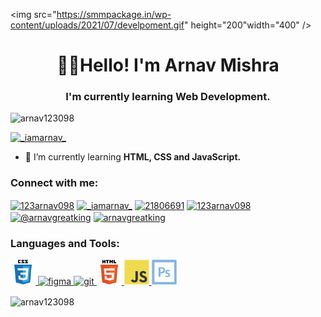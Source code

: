 <!--Readme.md-->

 <img src="https://smmpackage.in/wp-content/uploads/2021/07/develpoment.gif" height="200"width="400" />

<h1 align="center">👋🏻Hello! I'm Arnav Mishra</h1>
<h3 align="center">I'm currently learning Web Development.</h3>

<p align="left"> <img src="https://komarev.com/ghpvc/?username=arnav123098&label=Profile%20views&color=0e75b6&style=flat" alt="arnav123098" /> </p>

<p align="left"> <a href="https://twitter.com/_iamarnav_" target="blank"><img src="https://img.shields.io/twitter/follow/_iamarnav_?logo=twitter&style=for-the-badge" alt="_iamarnav_" /></a> </p>

- 🌱 I’m currently learning **HTML, CSS and JavaScript.**

<h3 align="left">Connect with me:</h3>
<p align="left">
<a href="https://codepen.io/123arnav098" target="blank"><img align="center" src="https://raw.githubusercontent.com/rahuldkjain/github-profile-readme-generator/master/src/images/icons/Social/codepen.svg" alt="123arnav098" height="30" width="40" /></a>
<a href="https://twitter.com/_iamarnav_" target="blank"><img align="center" src="https://raw.githubusercontent.com/rahuldkjain/github-profile-readme-generator/master/src/images/icons/Social/twitter.svg" alt="_iamarnav_" height="30" width="40" /></a>
<a href="https://stackoverflow.com/users/21806691" target="blank"><img align="center" src="https://raw.githubusercontent.com/rahuldkjain/github-profile-readme-generator/master/src/images/icons/Social/stack-overflow.svg" alt="21806691" height="30" width="40" /></a>
<a href="https://instagram.com/123arnav098" target="blank"><img align="center" src="https://raw.githubusercontent.com/rahuldkjain/github-profile-readme-generator/master/src/images/icons/Social/instagram.svg" alt="123arnav098" height="30" width="40" /></a>
<a href="https://medium.com/@arnavgreatking" target="blank"><img align="center" src="https://raw.githubusercontent.com/rahuldkjain/github-profile-readme-generator/master/src/images/icons/Social/medium.svg" alt="@arnavgreatking" height="30" width="40" /></a>
<a href="https://www.hackerrank.com/arnavgreatking" target="blank"><img align="center" src="https://raw.githubusercontent.com/rahuldkjain/github-profile-readme-generator/master/src/images/icons/Social/hackerrank.svg" alt="arnavgreatking" height="30" width="40" /></a>
</p>

<h3 align="left">Languages and Tools:</h3>
<p align="left"> <a href="https://www.w3schools.com/css/" target="_blank" rel="noreferrer"> <img src="https://raw.githubusercontent.com/devicons/devicon/master/icons/css3/css3-original-wordmark.svg" alt="css3" width="40" height="40"/> </a> <a href="https://www.figma.com/" target="_blank" rel="noreferrer"> <img src="https://www.vectorlogo.zone/logos/figma/figma-icon.svg" alt="figma" width="40" height="40"/> </a> <a href="https://git-scm.com/" target="_blank" rel="noreferrer"> <img src="https://www.vectorlogo.zone/logos/git-scm/git-scm-icon.svg" alt="git" width="40" height="40"/> </a> <a href="https://www.w3.org/html/" target="_blank" rel="noreferrer"> <img src="https://raw.githubusercontent.com/devicons/devicon/master/icons/html5/html5-original-wordmark.svg" alt="html5" width="40" height="40"/> </a> <a href="https://developer.mozilla.org/en-US/docs/Web/JavaScript" target="_blank" rel="noreferrer"> <img src="https://raw.githubusercontent.com/devicons/devicon/master/icons/javascript/javascript-original.svg" alt="javascript" width="40" height="40"/> </a> <a href="https://www.photoshop.com/en" target="_blank" rel="noreferrer"> <img src="https://raw.githubusercontent.com/devicons/devicon/master/icons/photoshop/photoshop-line.svg" alt="photoshop" width="40" height="40"/> </a> </p>

<p><img align="center" src="https://github-readme-stats.vercel.app/api/top-langs?username=arnav123098&show_icons=true&locale=en&layout=compact" alt="arnav123098" /></p>

<!---
Arnav123098/Arnav123098 is a ✨ special ✨ repository because its `README.md` (this file) appears on your GitHub profile.
You can click the Preview link to take a look at your changes.
--->